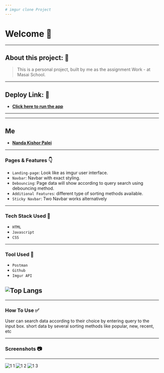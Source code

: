 ```yaml
---
# imgur clone Project
---
```


# Welcome 👋

---

## About this project: 🙌
> This is a personal project, built by me as the assignment Work - at Masai School.

---

## Deploy Link: 🙌
- **[Click here to run the app](https://nandakishorpalei.github.io/imgurclone/)**

---

---
## Me

- **[Nanda Kishor Palei](https://github.com/Nandakishorpalei)**


---

### Pages & Features 👇

- `Landing-page`: Look like as imgur user interface.
- `Navbar`: Navbar with exact styling.
- `Debouncing`: Page data will show according to query search using debouncing method.
- `Additional Features`: different type of sorting methods available.
- `Sticky Navbar`: Two Navbar works alternatively

---
### Tech Stack Used 🔧
- `HTML`
- `Javascript`
- `CSS`

---
### Tool Used 🔧
- `Postman`
- `Github`
- `Imgur API`


![Top Langs](https://github-readme-stats.vercel.app/api/top-langs/?username=nandakishorpalei&hide=ejs&theme=tokyonight)
---

---

### How To Use ✅

User can search data according to their choice by entering query to the input box.
short data by several sorting methods like popular, new, recent, etc

---

### Screenshots :camera:

---
![1 1](https://images2.imgbox.com/52/c7/DrTp7jQE_o.png)
![1 2](https://images2.imgbox.com/7f/61/laVvxJVh_o.png)
![1 3](https://images2.imgbox.com/24/42/9xKcmWJl_o.png)